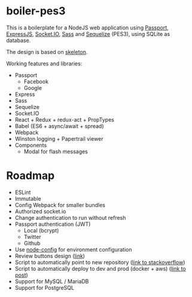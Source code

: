 # boiler-pes3

This is a boilerplate for a NodeJS web application using [Passport](http://passportjs.org), [ExpressJS](http://expressjs.com), [Socket.IO](http://socket.io), [Sass](http://sass-lang.com) and [Sequelize](http://sequelizejs.com) (PES3), using SQLite as database.

The design is based on [skeleton](http://getskeleton.com).

Working features and libraries:
+ Passport
    + Facebook
    + Google
+ Express
+ Sass
+ Sequelize
+ Socket.IO
+ React + Redux + redux-act + PropTypes
+ Babel (ES6 + async/await + spread)
+ Webpack
+ Winston logging + Papertrail viewer
+ Components
    + Modal for flash messages

# Roadmap
+ ESLint
+ Immutable
+ Config Webpack for smaller bundles
+ Authorized socket.io
+ Change authentication to run without refresh
+ Passport authentication (JWT)
    + Local (bcrypt)
    + Twitter
    + Github
+ Use [node-config](https://github.com/lorenwest/node-config) for environment configuration
+ Review buttons design ([link](http://buttonoptimizer.com/))
+ Script to automatically point to new repository ([link to stackoverflow](https://stackoverflow.com/questions/28401882/make-git-clone-its-own-repository/28402208#28402208))
+ Script to automatically deploy to dev and prod (docker + aws) ([link to post](https://www.airpair.com/docker/posts/the-painful-journey-of-painless-deployments))
+ Support for MySQL / MariaDB
+ Support for PostgreSQL